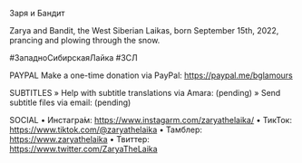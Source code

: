 Заря и Бандит

Zarya and Bandit, the West Siberian Laikas, born September 15th, 2022, prancing and plowing through the snow.

#ЗападноСибирскаяЛайка #ЗСЛ

PAYPAL
Make a one-time donation via PayPal: https://paypal.me/bglamours

SUBTITLES
» Help with subtitle translations via Amara: (pending)
» Send subtitle files via email: (pending)

SOCIAL
• Инстагра́м: https://www.instagarm.com/zaryathelaika/
• ТикТок: https://www.tiktok.com/@zaryathelaika
• Тамблер: https://www.zaryathelaika
• Твиттер: https://www.twitter.com/ZaryaTheLaika

<!--- URL: https://youtube.com/shorts/cp-zGqkIkuY -->
<!--- Russian is lingua franca for most of the Indigenous peoples with laikas -->
<!--- Pedigreed laikas were developed by the Soviets for the purpose of industrial hunting and commercial trapping -->

